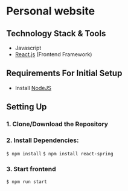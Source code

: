 # Personal website

## Technology Stack & Tools

- Javascript
- [React.js](https://reactjs.org/) (Frontend Framework)

## Requirements For Initial Setup
- Install [NodeJS](https://nodejs.org/en/)

## Setting Up
### 1. Clone/Download the Repository

### 2. Install Dependencies:
`$ npm install`
`$ npm install react-spring`

### 3. Start frontend
`$ npm run start`
